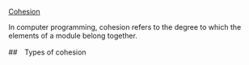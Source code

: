 [Cohesion ](https://en.wikipedia.org/wiki/Cohesion_(computer_science))

In computer programming, cohesion refers to the degree to which the elements of a module belong together.


##　Types of cohesion

